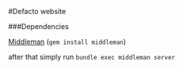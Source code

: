 #Defacto website 

###Dependencies

[Middleman](http://middlemanapp.com/) (`gem install middleman`)

after that simply run `bundle exec middleman server`

